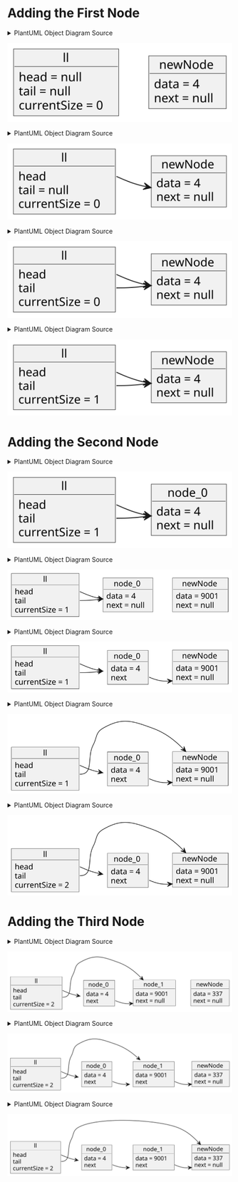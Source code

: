 # Adding the First Node

<details>
    <summary> PlantUML Object Diagram Source </summary>

```plantuml
@startuml add-01

object ll {
    head = null
    tail = null
    currentSize = 0
}

object newNode {
    data = 4
    next = null
}

@enduml
```
</details>

![](add-01.svg)

<details>
    <summary> PlantUML Object Diagram Source </summary>

```plantuml
@startuml add-02

object ll {
    head
    tail = null
    currentSize = 0
}

object newNode {
    data = 4
    next = null
}

ll::head -> newNode

@enduml
```
</details>

![](add-02.svg)

<details>
    <summary> PlantUML Object Diagram Source </summary>

```plantuml
@startuml add-03

object ll {
    head
    tail
    currentSize = 0
}

object newNode {
    data = 4
    next = null
}

ll::head -> newNode
ll::tail -> newNode

@enduml
```
</details>

![](add-03.svg)

<details>
    <summary> PlantUML Object Diagram Source </summary>

```plantuml
@startuml add-04

object ll {
    head
    tail
    currentSize = 1
}

object newNode {
    data = 4
    next = null
}

ll::head -> newNode
ll::tail -> newNode

@enduml
```
</details>

![](add-04.svg)



# Adding the Second Node

<details>
    <summary> PlantUML Object Diagram Source </summary>

```plantuml
@startuml add-05

object ll {
    head
    tail
    currentSize = 1
}

object node_0 {
    data = 4
    next = null
}

ll::head -> node_0
ll::tail -> node_0

@enduml
```
</details>

![](add-05.svg)

<details>
    <summary> PlantUML Object Diagram Source </summary>

```plantuml
@startuml add-06

object ll {
    head
    tail
    currentSize = 1
}

object node_0 {
    data = 4
    next = null
}

object newNode {
    data = 9001
    next = null
}

ll::head -> node_0
ll::tail -> node_0

@enduml
```
</details>

![](add-06.svg)

<details>
    <summary> PlantUML Object Diagram Source </summary>

```plantuml
@startuml add-07

object ll {
    head
    tail
    currentSize = 1
}

object node_0 {
    data = 4
    next
}

object newNode {
    data = 9001
    next = null
}

ll::head -> node_0
ll::tail -> node_0

node_0::next -> newNode

@enduml
```
</details>

![](add-07.svg)

<details>
    <summary> PlantUML Object Diagram Source </summary>

```plantuml
@startuml add-08

object ll {
    head
    tail
    currentSize = 1
}

object node_0 {
    data = 4
    next
}

object newNode {
    data = 9001
    next = null
}

ll::head -> node_0
ll::tail -> newNode

node_0::next -> newNode

@enduml
```
</details>

![](add-08.svg)

<details>
    <summary> PlantUML Object Diagram Source </summary>

```plantuml
@startuml add-09

object ll {
    head
    tail
    currentSize = 2
}

object node_0 {
    data = 4
    next
}

object newNode {
    data = 9001
    next = null
}

ll::head -> node_0
ll::tail -> newNode

node_0::next -> newNode

@enduml
```
</details>

![](add-09.svg)


# Adding the Third Node

<details>
    <summary> PlantUML Object Diagram Source </summary>

```plantuml
@startuml add-10

object ll {
    head
    tail
    currentSize = 2
}

object node_0 {
    data = 4
    next
}

object node_1 {
    data = 9001
    next = null
}

object newNode {
    data = 337
    next = null
}

ll::head -> node_0
ll::tail -> node_1

node_0::next -> node_1

@enduml
```
</details>

![](add-10.svg)

<details>
    <summary> PlantUML Object Diagram Source </summary>

```plantuml
@startuml add-11

object ll {
    head
    tail
    currentSize = 2
}

object node_0 {
    data = 4
    next
}

object node_1 {
    data = 9001
    next
}

object newNode {
    data = 337
    next = null
}

ll::head -> node_0
ll::tail -> node_1

node_0::next -> node_1
node_1::next -> newNode

@enduml
```
</details>

![](add-11.svg)


<details>
    <summary> PlantUML Object Diagram Source </summary>

```plantuml
@startuml add-12

object ll {
    head
    tail
    currentSize = 2
}

object node_0 {
    data = 4
    next
}

object node_1 {
    data = 9001
    next
}

object newNode {
    data = 337
    next = null
}

ll::head -> node_0
ll::tail -> newNode

node_0::next -> node_1
node_1::next -> newNode

@enduml
```
</details>

![](add-12.svg)
